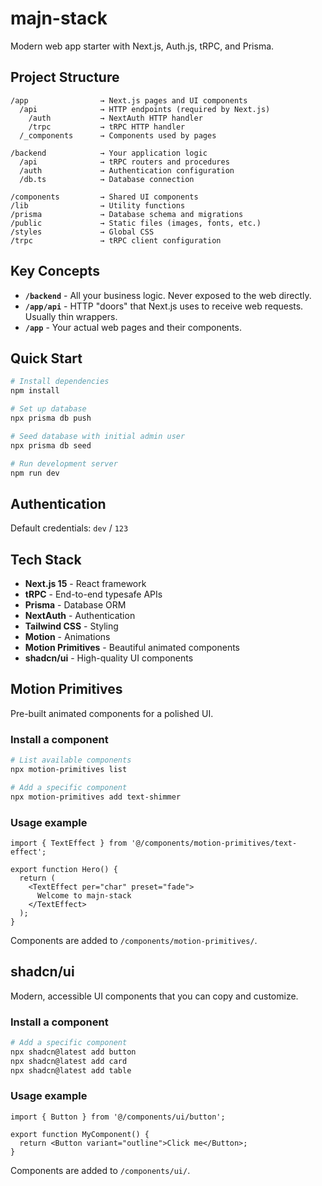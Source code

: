 # majn-stack

Modern web app starter with Next.js, Auth.js, tRPC, and Prisma.

## Project Structure

```
/app                → Next.js pages and UI components
  /api              → HTTP endpoints (required by Next.js)
    /auth           → NextAuth HTTP handler
    /trpc           → tRPC HTTP handler
  /_components      → Components used by pages
  
/backend            → Your application logic
  /api              → tRPC routers and procedures
  /auth             → Authentication configuration
  /db.ts            → Database connection

/components         → Shared UI components
/lib                → Utility functions
/prisma             → Database schema and migrations
/public             → Static files (images, fonts, etc.)
/styles             → Global CSS
/trpc               → tRPC client configuration
```

## Key Concepts

- **`/backend`** - All your business logic. Never exposed to the web directly.
- **`/app/api`** - HTTP "doors" that Next.js uses to receive web requests. Usually thin wrappers.
- **`/app`** - Your actual web pages and their components.

## Quick Start

```bash
# Install dependencies
npm install

# Set up database
npx prisma db push

# Seed database with initial admin user
npx prisma db seed

# Run development server
npm run dev
```

## Authentication

Default credentials: `dev` / `123`

## Tech Stack

- **Next.js 15** - React framework
- **tRPC** - End-to-end typesafe APIs
- **Prisma** - Database ORM
- **NextAuth** - Authentication
- **Tailwind CSS** - Styling
- **Motion** - Animations
- **Motion Primitives** - Beautiful animated components
- **shadcn/ui** - High-quality UI components

## Motion Primitives

Pre-built animated components for a polished UI.

### Install a component

```bash
# List available components
npx motion-primitives list

# Add a specific component
npx motion-primitives add text-shimmer
```

### Usage example

```tsx
import { TextEffect } from '@/components/motion-primitives/text-effect';

export function Hero() {
  return (
    <TextEffect per="char" preset="fade">
      Welcome to majn-stack
    </TextEffect>
  );
}
```

Components are added to `/components/motion-primitives/`.

## shadcn/ui

Modern, accessible UI components that you can copy and customize.

### Install a component

```bash
# Add a specific component
npx shadcn@latest add button
npx shadcn@latest add card
npx shadcn@latest add table
```

### Usage example

```tsx
import { Button } from '@/components/ui/button';

export function MyComponent() {
  return <Button variant="outline">Click me</Button>;
}
```

Components are added to `/components/ui/`.